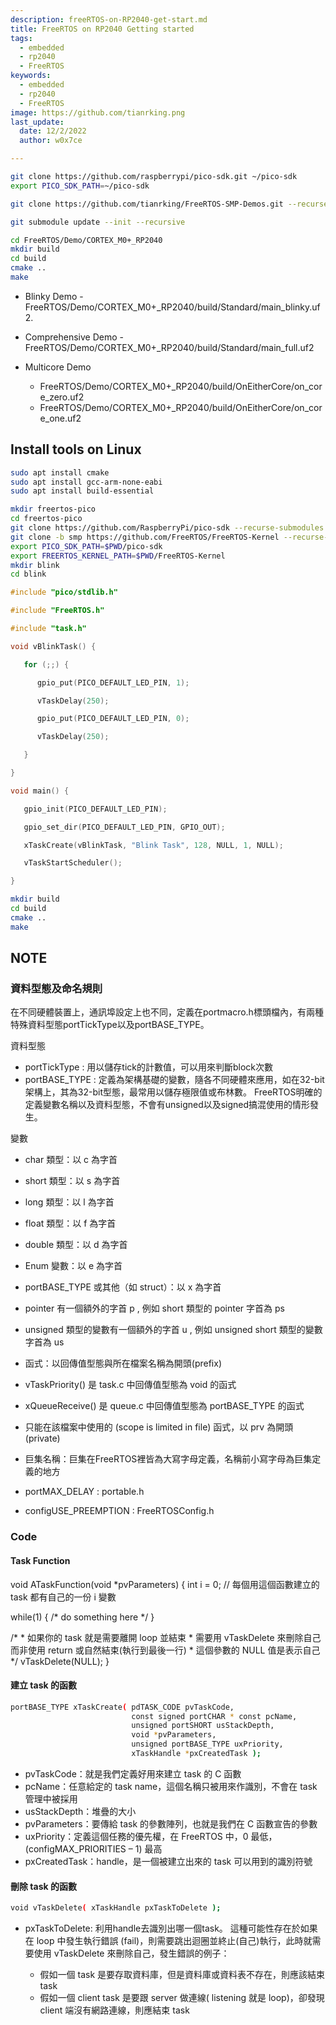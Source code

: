 ```yaml
---
description: freeRTOS-on-RP2040-get-start.md
title: FreeRTOS on RP2040 Getting started
tags:
  - embedded
  - rp2040
  - FreeRTOS
keywords:
  - embedded
  - rp2040
  - FreeRTOS
image: https://github.com/tianrking.png
last_update:
  date: 12/2/2022
  author: w0x7ce

---
```


```bash
git clone https://github.com/raspberrypi/pico-sdk.git ~/pico-sdk
export PICO_SDK_PATH=~/pico-sdk
```

```bash
git clone https://github.com/tianrking/FreeRTOS-SMP-Demos.git --recurse-submodules
```

```bash
git submodule update --init --recursive
```

```bash
cd FreeRTOS/Demo/CORTEX_M0+_RP2040
mkdir build
cd build
cmake ..
make 
```

- Blinky Demo - FreeRTOS/Demo/CORTEX_M0+_RP2040/build/Standard/main_blinky.uf2.

- Comprehensive Demo - FreeRTOS/Demo/CORTEX_M0+_RP2040/build/Standard/main_full.uf2

- Multicore Demo

  - FreeRTOS/Demo/CORTEX_M0+_RP2040/build/OnEitherCore/on_core_zero.uf2
  - FreeRTOS/Demo/CORTEX_M0+_RP2040/build/OnEitherCore/on_core_one.uf2


## Install tools on Linux

```bash
sudo apt install cmake
sudo apt install gcc-arm-none-eabi
sudo apt install build-essential
```

```bash
mkdir freertos-pico
cd freertos-pico
git clone https://github.com/RaspberryPi/pico-sdk --recurse-submodules
git clone -b smp https://github.com/FreeRTOS/FreeRTOS-Kernel --recurse-submodules
export PICO_SDK_PATH=$PWD/pico-sdk
export FREERTOS_KERNEL_PATH=$PWD/FreeRTOS-Kernel
mkdir blink
cd blink
```

```cpp title='main.c'
#include "pico/stdlib.h"

#include "FreeRTOS.h"

#include "task.h"

void vBlinkTask() {

   for (;;) {

      gpio_put(PICO_DEFAULT_LED_PIN, 1);

      vTaskDelay(250);

      gpio_put(PICO_DEFAULT_LED_PIN, 0);

      vTaskDelay(250);

   }

}

void main() {

   gpio_init(PICO_DEFAULT_LED_PIN);

   gpio_set_dir(PICO_DEFAULT_LED_PIN, GPIO_OUT);

   xTaskCreate(vBlinkTask, "Blink Task", 128, NULL, 1, NULL);

   vTaskStartScheduler();

}
```


```bash
mkdir build
cd build
cmake ..
make
```

## NOTE

### 資料型態及命名規則

在不同硬體裝置上，通訊埠設定上也不同，定義在portmacro.h標頭檔內，有兩種特殊資料型態portTickType以及portBASE_TYPE。

資料型態
- portTickType : 用以儲存tick的計數值，可以用來判斷block次數
- portBASE_TYPE : 定義為架構基礎的變數，隨各不同硬體來應用，如在32-bit架構上，其為32-bit型態，最常用以儲存極限值或布林數。
FreeRTOS明確的定義變數名稱以及資料型態，不會有unsigned以及signed搞混使用的情形發生。

變數
- char 類型：以 c 為字首
- short 類型：以 s 為字首
- long 類型：以 l 為字首
- float 類型：以 f 為字首
- double 類型：以 d 為字首
- Enum 變數：以 e 為字首
- portBASE_TYPE 或其他（如 struct）：以 x 為字首
- pointer 有一個額外的字首 p , 例如 short 類型的 pointer 字首為 ps
- unsigned 類型的變數有一個額外的字首 u , 例如 unsigned short 類型的變數字首為 us

- 函式：以回傳值型態與所在檔案名稱為開頭(prefix)
- vTaskPriority() 是 task.c 中回傳值型態為 void 的函式
- xQueueReceive() 是 queue.c 中回傳值型態為 portBASE_TYPE 的函式
- 只能在該檔案中使用的 (scope is limited in file) 函式，以 prv 為開頭 (private)

- 巨集名稱：巨集在FreeRTOS裡皆為大寫字母定義，名稱前小寫字母為巨集定義的地方
- portMAX_DELAY : portable.h
- configUSE_PREEMPTION : FreeRTOSConfig.h

### Code

#### Task Function

void ATaskFunction(void *pvParameters)
{
   int i = 0;   // 每個用這個函數建立的 task 都有自己的一份 i 變數

   while(1)
   { /* do something here */ }

   /* 
    * 如果你的 task 就是需要離開 loop 並結束
    * 需要用 vTaskDelete 來刪除自己而非使用 return 或自然結束(執行到最後一行)
    * 這個參數的 NULL 值是表示自己 
    */
   vTaskDelete(NULL);
}

#### 建立 task 的函數

```bash
portBASE_TYPE xTaskCreate( pdTASK_CODE pvTaskCode,
                           const signed portCHAR * const pcName,
                           unsigned portSHORT usStackDepth,
                           void *pvParameters,
                           unsigned portBASE_TYPE uxPriority,
                           xTaskHandle *pxCreatedTask );
```

- pvTaskCode：就是我們定義好用來建立 task 的 C 函數
- pcName：任意給定的 task name，這個名稱只被用來作識別，不會在 task 管理中被採用
- usStackDepth：堆疊的大小
- pvParameters：要傳給 task 的參數陣列，也就是我們在 C 函數宣告的參數
- uxPriority：定義這個任務的優先權，在 FreeRTOS 中，0 最低，(configMAX_PRIORITIES – 1) 最高
- pxCreatedTask：handle，是一個被建立出來的 task 可以用到的識別符號

#### 刪除 task 的函數

```bash
void vTaskDelete( xTaskHandle pxTaskToDelete );
```

- pxTaskToDelete: 利用handle去識別出哪一個task。 這種可能性存在於如果在 loop 中發生執行錯誤 (fail)，則需要跳出迴圈並終止(自己)執行，此時就需要使用 vTaskDelete 來刪除自己，發生錯誤的例子：
  
  - 假如一個 task 是要存取資料庫，但是資料庫或資料表不存在，則應該結束 task
  - 假如一個 client task 是要跟 server 做連線( listening 就是 loop)，卻發現 client 端沒有網路連線，則應結束 task




